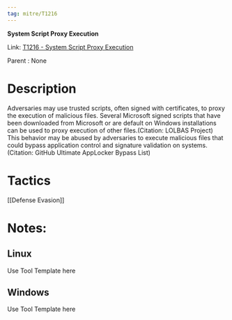 ```yaml
---
tag: mitre/T1216
---
```


**System Script Proxy Execution**

Link: [T1216 - System Script Proxy Execution](https://attack.mitre.org/techniques/T1216)

Parent : None


# Description

Adversaries may use trusted scripts, often signed with certificates, to proxy the execution of malicious files. Several Microsoft signed scripts that have been downloaded from Microsoft or are default on Windows installations can be used to proxy execution of other files.(Citation: LOLBAS Project) This behavior may be abused by adversaries to execute malicious files that could bypass application control and signature validation on systems.(Citation: GitHub Ultimate AppLocker Bypass List)

# Tactics


[[Defense Evasion]]


# Notes:

## Linux

Use Tool Template here

## Windows

Use Tool Template here